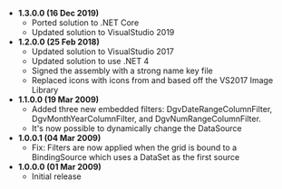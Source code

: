 * **1.3.0.0 (16 Dec 2019)**
    * Ported solution to .NET Core
    * Updated solution to VisualStudio 2019
* **1.2.0.0 (25 Feb 2018)**
    * Updated solution to VisualStudio 2017
    * Updated solution to use .NET 4
    * Signed the assembly with a strong name key file
    * Replaced icons with icons from and based off the VS2017 Image Library
* **1.1.0.0 (19 Mar 2009)**
    * Added three new embedded filters: DgvDateRangeColumnFilter, DgvMonthYearColumnFilter, and DgvNumRangeColumnFilter.
    * It's now possible to dynamically change the DataSource
* **1.0.0.1 (04 Mar 2009)**
    * Fix: Filters are now applied when the grid is bound to a BindingSource which uses a DataSet as the first source
* **1.0.0.0 (01 Mar 2009)**
    * Initial release

